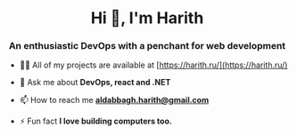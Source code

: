<h1 align="center">Hi 👋, I'm Harith</h1>
<h3 align="center">An enthusiastic DevOps with a penchant for web development</h3>

- 👨‍💻 All of my projects are available at [https://harith.ru/](https://harith.ru/)

- 💬 Ask me about **DevOps, react and .NET**

- 📫 How to reach me **aldabbagh.harith@gmail.com**

- ⚡ Fun fact **I love building computers too.**

